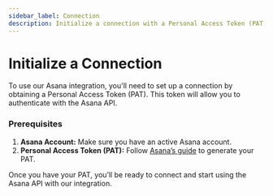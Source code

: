 ```yaml
---
sidebar_label: Connection
description: Initialize a connection with a Personal Access Token (PAT)
---
```


# Initialize a Connection

To use our Asana integration, you'll need to set up a connection by obtaining a Personal Access Token (PAT). This token will allow you to authenticate with the Asana API.

### Prerequisites

1. **Asana Account:** Make sure you have an active Asana account.
2. **Personal Access Token (PAT):** Follow [Asana’s guide](https://developers.asana.com/docs/quick-start#get-a-personal-access-token) to generate your PAT.

Once you have your PAT, you’ll be ready to connect and start using the Asana API with our integration.

